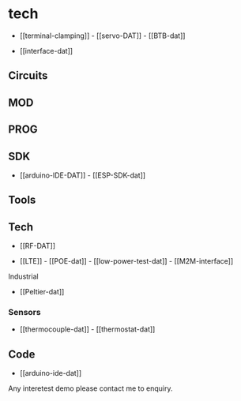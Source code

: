 
# tech 

- [[terminal-clamping]] - [[servo-DAT]] - [[BTB-dat]]

- [[interface-dat]]


## Circuits 

## MOD

## PROG

## SDK
- [[arduino-IDE-DAT]] - [[ESP-SDK-dat]]


## Tools


## Tech

- [[RF-DAT]]

- [[LTE]] - [[POE-dat]] - [[low-power-test-dat]] - [[M2M-interface]]

Industrial 
- [[Peltier-dat]]

### Sensors 

- [[thermocouple-dat]] - [[thermostat-dat]]

## Code 
- [[arduino-ide-dat]]



Any interetest demo please contact me to enquiry.
